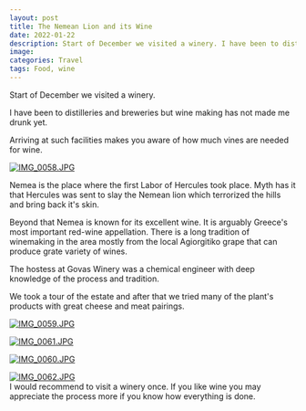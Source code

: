 ```yaml
---
layout: post
title: The Nemean Lion and its Wine
date: 2022-01-22
description: Start of December we visited a winery. I have been to distilleries and breweries but wine making has not made me drunk yet.
image:
categories: Travel
tags: Food, wine
---
```


Start of December we visited a winery.

I have been to distilleries and breweries but wine making has not made me drunk yet.

Arriving at such facilities makes you aware of how much vines are needed for wine.

[![IMG_0058.JPG](https://world.hey.com/tasos/9c96e013/representations/eyJfcmFpbHMiOnsibWVzc2FnZSI6IkJBaHBCSEtVeVNnPSIsImV4cCI6bnVsbCwicHVyIjoiYmxvYl9pZCJ9fQ==--a1574b3446dbb80ed9349413cf0e2bc9a8aec49e/eyJfcmFpbHMiOnsibWVzc2FnZSI6IkJBaDdDam9MWm05eWJXRjBTU0lJU2xCSEJqb0dSVlE2RkhKbGMybDZaVjkwYjE5c2FXMXBkRnNIYVFLQUIya0NBQVU2REhGMVlXeHBkSGxwU3pvTGJHOWhaR1Z5ZXdZNkNYQmhaMlV3T2cxamIyRnNaWE5qWlZRPSIsImV4cCI6bnVsbCwicHVyIjoidmFyaWF0aW9uIn19--afd0597065e95e7fda232779605f74232acbb77e/IMG_0058.JPG)](https://world.hey.com/tasos/9c96e013/blobs/eyJfcmFpbHMiOnsibWVzc2FnZSI6IkJBaHBCSEtVeVNnPSIsImV4cCI6bnVsbCwicHVyIjoiYmxvYl9pZCJ9fQ==--a1574b3446dbb80ed9349413cf0e2bc9a8aec49e/IMG_0058.JPG?disposition=attachment "Download IMG_0058.JPG")

Nemea is the place where the first Labor of Hercules took place. Myth has it that Hercules was sent to slay the Nemean lion which terrorized the hills and bring back it's skin.

Beyond that Nemea is known for its excellent wine. It is arguably Greece's most important red-wine appellation. There is a long tradition of winemaking in the area mostly from the local Agiorgitiko grape that can produce grate variety of wines.

The hostess at Govas Winery was a chemical engineer with deep knowledge of the process and tradition.

We took a tour of the estate and after that we tried many of the plant's products with great cheese and meat pairings.

[![IMG_0059.JPG](https://world.hey.com/tasos/9c96e013/representations/eyJfcmFpbHMiOnsibWVzc2FnZSI6IkJBaHBCSHkxeVNnPSIsImV4cCI6bnVsbCwicHVyIjoiYmxvYl9pZCJ9fQ==--48ad7a3d3e0365381530c0a9fa577717ebd461fc/eyJfcmFpbHMiOnsibWVzc2FnZSI6IkJBaDdDam9MWm05eWJXRjBTU0lJU2xCSEJqb0dSVlE2RkhKbGMybDZaVjkwYjE5c2FXMXBkRnNIYVFJZ0Eya0NXQUk2REhGMVlXeHBkSGxwU3pvTGJHOWhaR1Z5ZXdZNkNYQmhaMlV3T2cxamIyRnNaWE5qWlZRPSIsImV4cCI6bnVsbCwicHVyIjoidmFyaWF0aW9uIn19--216cd337f6e7b16a46734801df013eebc6186858/IMG_0059.JPG)](https://world.hey.com/tasos/9c96e013/blobs/eyJfcmFpbHMiOnsibWVzc2FnZSI6IkJBaHBCSHkxeVNnPSIsImV4cCI6bnVsbCwicHVyIjoiYmxvYl9pZCJ9fQ==--48ad7a3d3e0365381530c0a9fa577717ebd461fc/IMG_0059.JPG?disposition=attachment "Download IMG_0059.JPG")

[![IMG_0061.JPG](https://world.hey.com/tasos/9c96e013/representations/eyJfcmFpbHMiOnsibWVzc2FnZSI6IkJBaHBCSHExeVNnPSIsImV4cCI6bnVsbCwicHVyIjoiYmxvYl9pZCJ9fQ==--c8b3f67677d71b3ca8259fe54b9e7d0f29ca1ffa/eyJfcmFpbHMiOnsibWVzc2FnZSI6IkJBaDdDam9MWm05eWJXRjBTU0lJU2xCSEJqb0dSVlE2RkhKbGMybDZaVjkwYjE5c2FXMXBkRnNIYVFJZ0Eya0NXQUk2REhGMVlXeHBkSGxwU3pvTGJHOWhaR1Z5ZXdZNkNYQmhaMlV3T2cxamIyRnNaWE5qWlZRPSIsImV4cCI6bnVsbCwicHVyIjoidmFyaWF0aW9uIn19--216cd337f6e7b16a46734801df013eebc6186858/IMG_0061.JPG)](https://world.hey.com/tasos/9c96e013/blobs/eyJfcmFpbHMiOnsibWVzc2FnZSI6IkJBaHBCSHExeVNnPSIsImV4cCI6bnVsbCwicHVyIjoiYmxvYl9pZCJ9fQ==--c8b3f67677d71b3ca8259fe54b9e7d0f29ca1ffa/IMG_0061.JPG?disposition=attachment "Download IMG_0061.JPG")

[![IMG_0060.JPG](https://world.hey.com/tasos/9c96e013/representations/eyJfcmFpbHMiOnsibWVzc2FnZSI6IkJBaHBCSUsxeVNnPSIsImV4cCI6bnVsbCwicHVyIjoiYmxvYl9pZCJ9fQ==--3ef3c2a8ee6b40d583ff4c9bb11c0fb1c3801bc6/eyJfcmFpbHMiOnsibWVzc2FnZSI6IkJBaDdDam9MWm05eWJXRjBTU0lJU2xCSEJqb0dSVlE2RkhKbGMybDZaVjkwYjE5c2FXMXBkRnNIYVFJZ0Eya0NXQUk2REhGMVlXeHBkSGxwU3pvTGJHOWhaR1Z5ZXdZNkNYQmhaMlV3T2cxamIyRnNaWE5qWlZRPSIsImV4cCI6bnVsbCwicHVyIjoidmFyaWF0aW9uIn19--216cd337f6e7b16a46734801df013eebc6186858/IMG_0060.JPG)](https://world.hey.com/tasos/9c96e013/blobs/eyJfcmFpbHMiOnsibWVzc2FnZSI6IkJBaHBCSUsxeVNnPSIsImV4cCI6bnVsbCwicHVyIjoiYmxvYl9pZCJ9fQ==--3ef3c2a8ee6b40d583ff4c9bb11c0fb1c3801bc6/IMG_0060.JPG?disposition=attachment "Download IMG_0060.JPG")

[![IMG_0062.JPG](https://world.hey.com/tasos/9c96e013/representations/eyJfcmFpbHMiOnsibWVzc2FnZSI6IkJBaHBCSHUxeVNnPSIsImV4cCI6bnVsbCwicHVyIjoiYmxvYl9pZCJ9fQ==--3b11e350b11cfa4e2fd677d57188ef6ec99997f2/eyJfcmFpbHMiOnsibWVzc2FnZSI6IkJBaDdDam9MWm05eWJXRjBTU0lJU2xCSEJqb0dSVlE2RkhKbGMybDZaVjkwYjE5c2FXMXBkRnNIYVFJZ0Eya0NXQUk2REhGMVlXeHBkSGxwU3pvTGJHOWhaR1Z5ZXdZNkNYQmhaMlV3T2cxamIyRnNaWE5qWlZRPSIsImV4cCI6bnVsbCwicHVyIjoidmFyaWF0aW9uIn19--216cd337f6e7b16a46734801df013eebc6186858/IMG_0062.JPG)](https://world.hey.com/tasos/9c96e013/blobs/eyJfcmFpbHMiOnsibWVzc2FnZSI6IkJBaHBCSHUxeVNnPSIsImV4cCI6bnVsbCwicHVyIjoiYmxvYl9pZCJ9fQ==--3b11e350b11cfa4e2fd677d57188ef6ec99997f2/IMG_0062.JPG?disposition=attachment "Download IMG_0062.JPG")\
I would recommend to visit a winery once. If you like wine you may appreciate the process more if you know how everything is done.
